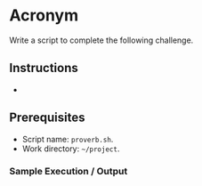 # Acronym

Write a script to complete the following challenge.

## Instructions

- 

## Prerequisites

- Script name: `proverb.sh`.
- Work directory: `~/project`.

### Sample Execution / Output
